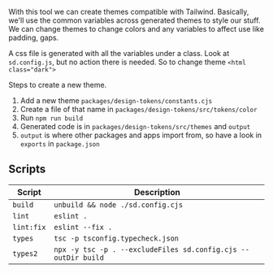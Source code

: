 With this tool we can create themes compatible with Tailwind. Basically, we'll use the common variables across generated themes to style our stuff. We can change themes to change colors and any variables to affect use like padding, gaps.

A css file is generated with all the variables under a class. Look at `sd.config.js`, but no action there is needed. So to change theme `<html class="dark">`

Steps to create a new theme.

1. Add a new theme `packages/design-tokens/constants.cjs`
2. Create a file of that name in `packages/design-tokens/src/tokens/color`
3. Run `npm run build`
4. Generated code is in `packages/design-tokens/src/themes` and `output`
5. `output` is where other packages and apps import from, so have a look in `exports` in `package.json`


## Scripts

| Script | Description |
|--------|-------------|
| `build` | `unbuild && node ./sd.config.cjs` |
| `lint` | `eslint .` |
| `lint:fix` | `eslint --fix .` |
| `types` | `tsc -p tsconfig.typecheck.json` |
| `types2` | `npx -y tsc -p . --excludeFiles sd.config.cjs --outDir build` |

